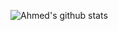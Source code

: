 ![Ahmed's github stats](https://github-readme-stats.vercel.app/api?username=ahmedmo7)

<!--
### Hi there I'm Ahmed👋

- 🌱 I’m currently learning TravisCI, automated testing, CI/CD




**Ahmedmo7/Ahmedmo7** is a ✨ _special_ ✨ repository because its `README.md` (this file) appears on your GitHub profile.

Here are some ideas to get you started:

- 🔭 I’m currently working on ...
- 🌱 I’m currently learning ...
- 👯 I’m looking to collaborate on ...
- 🤔 I’m looking for help with ...
- 💬 Ask me about ...
- 📫 How to reach me: ...
- 😄 Pronouns: ...
- ⚡ Fun fact: ...
-->
